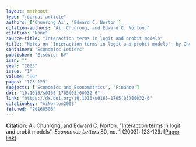 ```yaml
---
layout: mathpost
type: "journal-article"
authors: ['Chunrong Ai', 'Edward C. Norton']
citation-authors: "Ai, Chunrong, and Edward C. Norton."
citation: "None"
source-title: "Interaction terms in logit and probit models"
title: "Notes on 'Interaction terms in logit and probit models', by Chunrong Ai and Edward C. Norton."
container: "Economics Letters"
publisher: "Elsevier BV"
issn: ""
year: "2003"
issue: "1"
volume: "80"
pages: "123-129"
subjects: ['Economics and Econometrics', 'Finance']
doi: "10.1016/s0165-1765(03)00032-6"
link: "https://dx.doi.org/10.1016/s0165-1765(03)00032-6"
citationkey: "AiNorton2003"
fetched: "20160506"
---
```


**Citation:** Ai, Chunrong, and Edward C. Norton. "Interaction terms in logit and probit models". *Economics Letters* 80, no. 1 (2003): 123-129. [[Paper link](https://dx.doi.org/10.1016/s0165-1765(03)00032-6)]
